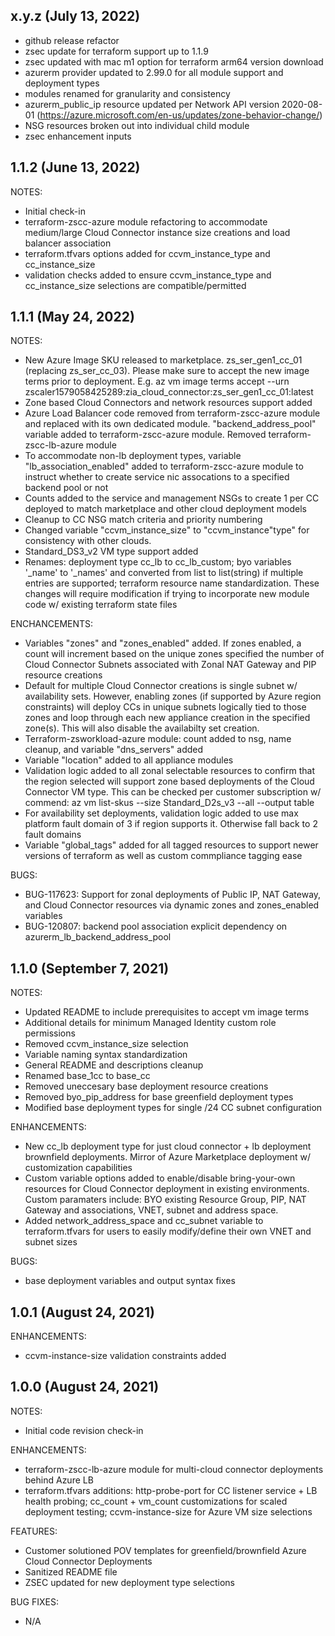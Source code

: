 ## x.y.z (July 13, 2022)
* github release refactor
* zsec update for terraform support up to 1.1.9
* zsec updated with mac m1 option for terraform arm64 version download
* azurerm provider updated to 2.99.0 for all module support and deployment types
* modules renamed for granularity and consistency
* azurerm_public_ip resource updated per Network API version 2020-08-01 (https://azure.microsoft.com/en-us/updates/zone-behavior-change/)
* NSG resources broken out into individual child module
* zsec enhancement inputs


## 1.1.2 (June 13, 2022)
NOTES:
* Initial check-in
* terraform-zscc-azure module refactoring to accommodate medium/large Cloud Connector instance size creations and load balancer association
* terraform.tfvars options added for ccvm_instance_type and cc_instance_size
* validation checks added to ensure ccvm_instance_type and cc_instance_size selections are compatible/permitted

## 1.1.1 (May 24, 2022)
NOTES:
* New Azure Image SKU released to marketplace. zs_ser_gen1_cc_01 (replacing zs_ser_cc_03). Please make sure to accept the new image terms prior to deployment. E.g. az vm image terms accept --urn zscaler1579058425289:zia_cloud_connector:zs_ser_gen1_cc_01:latest
* Zone based Cloud Connectors and network resources support added
* Azure Load Balancer code removed from terraform-zscc-azure module and replaced with its own dedicated module. "backend_address_pool" variable added to terraform-zscc-azure module. Removed terraform-zscc-lb-azure module
* To accommodate non-lb deployment types, variable "lb_association_enabled" added to terraform-zscc-azure module to instruct whether to create service nic assocations to a specified backend pool or not
* Counts added to the service and management NSGs to create 1 per CC deployed to match marketplace and other cloud deployment models
* Cleanup to CC NSG match criteria and priority numbering
* Changed variable "ccvm_instance_size" to "ccvm_instance"type" for consistency with other clouds.
* Standard_DS3_v2 VM type support added
* Renames: deployment type cc_lb to cc_lb_custom; byo variables '_name' to '_names' and converted from list to list(string) if multiple entries are supported; terraform resource name standardization. These changes will require modification if trying to incorporate new module code w/ existing terraform state files

ENCHANCEMENTS:
* Variables "zones" and "zones_enabled" added. If zones enabled, a count will increment based on the unique zones specified the number of Cloud Connector Subnets associated with Zonal NAT Gateway and PIP resource creations
* Default for multiple Cloud Connector creations is single subnet w/ availability sets. However, enabling zones (if supported by Azure region constraints) will deploy CCs in unique subnets logically tied to those zones and loop through each new appliance creation in the specified zone(s). This will also disable the availabilty set creation.
* Terraform-zsworkload-azure module: count added to nsg, name cleanup, and variable "dns_servers" added
* Variable "location" added to all appliance modules
* Validation logic added to all zonal selectable resources to confirm that the region selected will support zone based deployments of the Cloud Connector VM type. This can be checked per customer subscription w/ commend: az vm list-skus --size Standard_D2s_v3 --all --output table
* For availability set deployments, validation logic added to use max platform fault domain of 3 if region supports it. Otherwise fall back to 2 fault domains
* Variable "global_tags" added for all tagged resources to support newer versions of terraform as well as custom commpliance tagging ease

BUGS:
* BUG-117623: Support for zonal deployments of Public IP, NAT Gateway, and Cloud Connector resources via dynamic zones and zones_enabled variables
* BUG-120807: backend pool association explicit dependency on azurerm_lb_backend_address_pool

## 1.1.0 (September 7, 2021)
NOTES:
* Updated README to include prerequisites to accept vm image terms
* Additional details for minimum Managed Identity custom role permissions
* Removed ccvm_instance_size selection
* Variable naming syntax standardization
* General README and descriptions cleanup
* Renamed base_1cc to base_cc
* Removed uneccesary base deployment resource creations
* Removed byo_pip_address for base greenfield deployment types
* Modified base deployment types for single /24 CC subnet configuration

ENHANCEMENTS:
* New cc_lb deployment type for just cloud connector + lb deployment brownfield deployments. Mirror of Azure Marketplace deployment w/ customization capabilities
* Custom variable options added to enable/disable bring-your-own resources for Cloud Connector deployment in existing environments. Custom paramaters include: BYO existing Resource Group, PIP, NAT Gateway and associations, VNET, subnet and address space.
* Added network_address_space and cc_subnet variable to terraform.tfvars for users to easily modify/define their own VNET and subnet sizes

BUGS:
* base deployment variables and output syntax fixes


## 1.0.1 (August 24, 2021)
ENHANCEMENTS:
* ccvm-instance-size validation constraints added


## 1.0.0 (August 24, 2021)

NOTES:
* Initial code revision check-in

ENHANCEMENTS:
* terraform-zscc-lb-azure module for multi-cloud connector deployments behind Azure LB
* terraform.tfvars additions: http-probe-port for CC listener service + LB health probing; cc_count + vm_count customizations for scaled deployment testing; ccvm-instance-size for Azure VM size selections

FEATURES:
* Customer solutioned POV templates for greenfield/brownfield Azure Cloud Connector Deployments
* Sanitized README file
* ZSEC updated for new deployment type selections

BUG FIXES: 
* N/A
